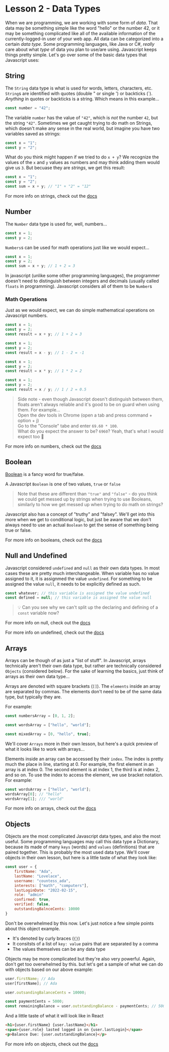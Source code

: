 # Lesson 2 - Data Types

When we are programming, we are working with some form of _data_. That data may be something simple like the word "hello" or the number 42, or it may be something complicated like all of the available information of the currently-logged-in user of your web app. All data can be categorized into a certain _data type_. Some programming languages, like Java or C#, _really_ care about what _type_ of data you plan to use/are using. Javascript keeps things pretty simple. Let's go over some of the basic data types that Javascript uses:

## String

The `String` data type is what is used for words, letters, characters, etc. `String`s are identified with quotes (double " or single ') or backticks (`). _Anything_ in quotes or backticks is a string. Which means in this example...

```javascript
const number = "42";
```

The variable `number` has the value of `"42"`, which is _not_ the number `42`, but the string `"42"`. Sometimes we get caught trying to do math on Strings, which doesn't make any sense in the real world, but imagine you have two variables saved as strings:

```javascript
const x = "1";
const y = "2";
```

What do you think might happen if we tried to do `x + y`? We recognize the values of the `x` and `y` values as numbers and may think adding them would give us `3`. But becuase they are _strings_, we get this result:

```javascript
const x = "1";
const y = "2";
const sum = x + y; // "1" + "2" = "12"
```

For more info on strings, check out the [docs](https://developer.mozilla.org/en-US/docs/Web/JavaScript/Reference/Global_Objects/String)

## Number

The `Number` data type is used for, well, numbers...

```javascript
const x = 1;
const y = 2;
```

`Numbers`s can be used for math operations just like we would expect...

```javascript
const x = 1;
const y = 2;
const sum = x + y; // 1 + 2 = 3
```

In javascript (unlike some other programming languages), the programmer doesn't need to distinguish between integers and decimals (usually called `floats` in programming). Javascript considers all of them to be `Number`s

### Math Operations

Just as we would expect, we can do simple mathematical operations on Javascript numbers.

```javascript
const x = 1;
const y = 2;
const result = x + y; // 1 + 2 = 3
```

```javascript
const x = 1;
const y = 2;
const result = x - y; // 1 - 2 = -1
```

```javascript
const x = 1;
const y = 2;
const result = x * y; // 1 * 2 = 2
```

```javascript
const x = 1;
const y = 2;
const result = x / y; // 1 / 2 = 0.5
```

> Side note - even though Javascript doesn't distinguish between them, floats aren't always reliable and it's good to be on guard when using them. For example...  
> Open the dev tools in Chrome (open a tab and press command + option + j)  
> Go to the "Console" tabe and enter `69.60 * 100`.  
> What do you expect the answer to be? `6960`? Yeah, that's what I would expect too :triumph:

For more info on numbers, check out the [docs](https://developer.mozilla.org/en-US/docs/Web/JavaScript/Reference/Global_Objects/Number)

## Boolean

[Boolean](https://en.wikipedia.org/wiki/George_Boole) is a fancy word for true/false.

A Javascript `Boolean` is one of two values, `true` or `false`

> Note that these are different than `"true"` and `"false"` - do you think we could get messed up by strings when trying to use Booleans, similarly to how we get messed up when trying to do math on strings?

Javascript also has a concept of "truthy" and "falsey". We'll get into this more when we get to conditional logic, but just be aware that we don't always need to use an actual `Boolean` to get the sense of something being true or false.

For more info on booleans, check out the [docs](https://developer.mozilla.org/en-US/docs/Web/JavaScript/Reference/Global_Objects/Boolean)

## Null and Undefined

Javascript considered `undefined` and `null` as their own data types. In most cases these are pretty much interchangeable. When variable has no value assigned to it, it is assignmed the value `undefined`. For something to be assigned the value `null`, it needs to be explicitly defined as such.

```javascript
const whatever; // this variable is assigned the value undefined
const defined = null; // this variable is assigned the value null
```

> :bulb: Can you see why we can't split up the declaring and defining of a `const` variable now?

For more info on null, check out the [docs](https://developer.mozilla.org/en-US/docs/Web/JavaScript/Reference/Global_Objects/null)

For more info on undefined, check out the [docs](https://developer.mozilla.org/en-US/docs/Web/JavaScript/Reference/Global_Objects/undefined)

## Arrays

Arrays can be though of as just a "list of stuff". In Javascript, arrays technically aren't their own data type, but rather are technically considered `Objects` (considered below). For the sake of learning the basics, just think of arrays as their own data type...

Arrays are denoted with square brackets (`[]`). The `elements` inside an array are separated by commas. The elements don't need to be of the same data type, but typically they are.

For example:

```javascript
const numbersArray = [0, 1, 2];
```

```javascript
const wordsArray = ["hello", "world"];
```

```javascript
const mixedArray = [0, "hello", true];
```

We'll cover `Arrays` more in their own lesson, but here's a quick preview of what it looks like to work with arrays...

Elements inside an array can be accessed by their `index`. The index is pretty much the place in line, starting at 0. For example, the first element in an array is at index 0. The second element is at index 1, the third is at index 2, and so on. To use the index to access the element, we use bracket notation. For example:

```javascript
const wordsArray = ["hello", "world"];
wordsArray[0]; // "hello"
wordsArray[1]; /// "world"
```

For more info on arrays, check out the [docs](https://developer.mozilla.org/en-US/docs/Web/JavaScript/Reference/Global_Objects/Array)

## Objects

Objects are the most complicated Javascript data types, and also the most useful. Some programming languages may call this data type a Dictionary, because its made of many `keys` (words) and `values` (definitions) that are paired together. This is probably the most used data type. We'll cover objects in their own lesson, but here is a little taste of what they look like:

```javascript
const user = {
    firstName: "Ada",
    lastName: "Lovelace",
    username: "countess_ada",
    interests: ["math", "computers"],
    lastLoginDate: "2022-02-15",
    role: "admin"
    confirmed: true,
    verified: false,
    outstandingBalnceCents: 10000
}
```

Don't be overwhelmed by this now. Let's just notice a few simple points about this object example.

- It's denoted by curly braces (`{}`)
- It consitsts of a list of `key: value` pairs that are separated by a comma
- The values themselves can be any data type

Objects may be more complicated but they're also very powerful. Again, don't get too overwhelmed by this. but let's get a sample of what we can do with objects based on our above example:

```javascript
user.firstName; // Ada
user[firstName]; // Ada

user.outsandingBalanceCents = 10000;

const paymentCents = 5000;
const remainingBalance = user.outstandingBalance - paymentCents; // 5000
```

And a little taste of what it will look like in React

```html
<h1>{user.firstName} {user.lastName}</h1>
<span>{user.role} lasted logged in on {user.lastLogin}</span>
<p>Balance Due: {user.outstandingBalance}</p>
```

For more info on objects, check out the [docs](https://developer.mozilla.org/en-US/docs/Web/JavaScript/Reference/Global_Objects/Object)

